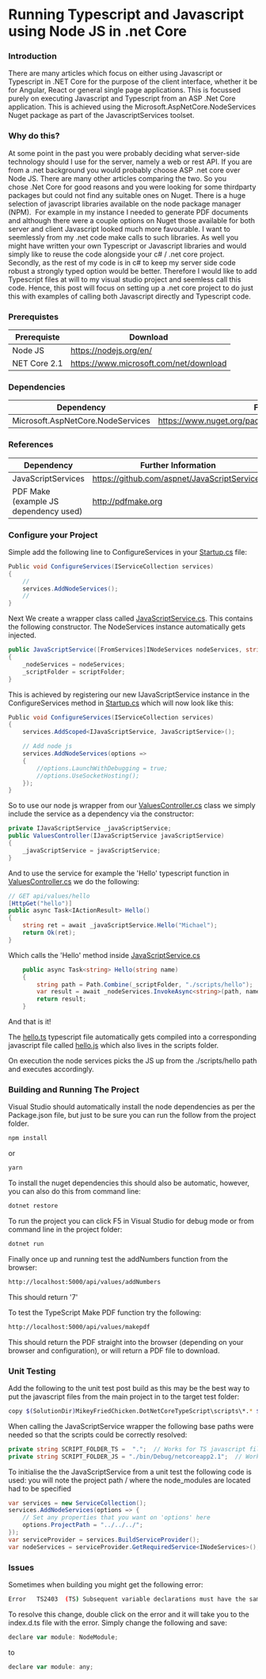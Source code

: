 # Running Typescript and Javascript using Node JS in .net Core

### Introduction

There are many articles which focus on either using Javascript or Typescript in .NET Core for the purpose of the client interface, whether it be for Angular, React or general single page applications.
This is focussed purely on executing Javascript and Typescript from an ASP .Net Core application.
This is achieved using the Microsoft.AspNetCore.NodeServices Nuget package as part of the JavascriptServices toolset.

### Why do this?
At some point in the past you were probably deciding what server-side technology should I use for the server, namely a web or rest API. If you are from a .net background you would probably choose ASP .net core over Node JS. There are many other articles comparing the two.
So you chose .Net Core for good reasons and you were looking for some thirdparty packages but could not find any suitable ones on Nuget. There is a huge selection of javascript libraries available on the node package manager (NPM). 
For example in my instance I needed to generate PDF documents and although there were a couple options on Nuget those available for both server and client Javascript looked much more favourable. I want to seemlessly from my .net code make calls to such libraries. As well you might have written your own Typescript or Javascript libraries and would simply like to reuse the code alongside your c# / .net core project.
Secondly, as the rest of my code is in c# to keep my server side code robust a strongly typed option would be better. Therefore I would like to add Typescript files at will to my visual studio project and seemless call this code.
Hence, this post will focus on setting up a .net core project to do just this with examples of calling both Javascript directly and Typescript code.

### Prerequistes
| Prerequiste | Download |
| ------ | ------ |
| Node JS | https://nodejs.org/en/ |
| NET Core 2.1 | https://www.microsoft.com/net/download |

### Dependencies
| Dependency | Further Information |
| ------ | ------ |
| Microsoft.AspNetCore.NodeServices | https://www.nuget.org/packages/Microsoft.AspNetCore.NodeServices/|

### References
| Dependency | Further Information |
| ------ | ------ |
| JavaScriptServices | https://github.com/aspnet/JavaScriptServices |
| PDF Make (example JS dependency used) | http://pdfmake.org |

### Configure your Project
Simple add the following line to ConfigureServices in your [Startup.cs](DotNetCoreTypeScript/MikeyFriedChicken.DotNetCoreTypeScript/Startup.cs) file:
```csharp
Public void ConfigureServices(IServiceCollection services)
{
    //
    services.AddNodeServices();
    //
}
```

Next We create a wrapper class called [JavaScriptService.cs](DotNetCoreTypeScript/MikeyFriedChicken.DotNetCoreTypeScript/Services/JavaScriptService.cs).  This contains the following constructor.  The NodeServices instance automatically gets injected.

```csharp
public JavaScriptService([FromServices]INodeServices nodeServices, string scriptFolder)
{
    _nodeServices = nodeServices;
    _scriptFolder = scriptFolder;
}
```
This is achieved by registering our new IJavaScriptService instance in the ConfigureServices method in [Startup.cs](DotNetCoreTypeScript/MikeyFriedChicken.DotNetCoreTypeScript/Startup.cs) which will now look like this:

```csharp
Public void ConfigureServices(IServiceCollection services)
{
    services.AddScoped<IJavaScriptService, JavaScriptService>();

    // Add node js
    services.AddNodeServices(options =>
    {
        //options.LaunchWithDebugging = true;
        //options.UseSocketHosting();
    });
}
```

So to use our node js wrapper from our [ValuesController.cs](DotNetCoreTypeScript/MikeyFriedChicken.DotNetCoreTypeScript/Controllers/ValuesController.cs) class we simply include the service as a dependency via the constructor:

```csharp
private IJavaScriptService _javaScriptService;
public ValuesController(IJavaScriptService javaScriptService)
{
    _javaScriptService = javaScriptService;
}
```
And to use the service for example the 'Hello' typescript function in [ValuesController.cs](DotNetCoreTypeScript/MikeyFriedChicken.DotNetCoreTypeScript/Controllers/ValuesController.cs) we do the following:

```csharp
// GET api/values/hello
[HttpGet("hello")]
public async Task<IActionResult> Hello()
{
    string ret = await _javaScriptService.Hello("Michael");
    return Ok(ret);
}
```

Which calls the 'Hello' method inside [JavaScriptService.cs](DotNetCoreTypeScript/MikeyFriedChicken.DotNetCoreTypeScript/Services/JavaScriptService.cs)
```csharp
    public async Task<string> Hello(string name)
    {
        string path = Path.Combine(_scriptFolder, "./scripts/hello");
        var result = await _nodeServices.InvokeAsync<string>(path, name);
        return result;
    }
```

And that is it!  

The [hello.ts](DotNetCoreTypeScript/MikeyFriedChicken.DotNetCoreTypeScript/scripts/hello.ts) typescript file automatically gets compiled into a corresponding javascript file called [hello.js](DotNetCoreTypeScript/MikeyFriedChicken.DotNetCoreTypeScript/scripts/hello.js) which also lives in the scripts folder.

On execution the node services picks the JS up from the ./scripts/hello path and executes accordingly.

### Building and Running The Project

Visual Studio should automatically install the node dependencies as per the Package.json file, but just to be sure you can run the follow from the project folder.
```sh
npm install
```
or
```sh
yarn
```

To install the nuget dependencies this should also be automatic, however, you can also do this from command line:
```sh
dotnet restore
```

To run the project you can click F5 in Visual Studio for debug mode or from command line in the project folder:
```sh
dotnet run
```

Finally once up and running test the addNumbers function from the browser:

```sh
http://localhost:5000/api/values/addNumbers
```

This should return '7'

To test the TypeScript Make PDF function try the following:

```sh
http://localhost:5000/api/values/makepdf
```
This should return the PDF straight into the browser (depending on your browser and configuration), or will return a PDF file to download.

### Unit Testing
Add the following to the unit test post build as this may be the best way to put the javascript files from the main project in to the target test folder:

```sh
copy $(SolutionDir)MikeyFriedChicken.DotNetCoreTypeScript\scripts\*.* $(TargetDir)scripts
```

When calling the JavaScriptService wrapper the following base paths were needed so that the scripts could be correctly resolved:

```csharp
private string SCRIPT_FOLDER_TS =  ".";  // Works for TS javascript files
private string SCRIPT_FOLDER_JS = "./bin/Debug/netcoreapp2.1";  // Works for pure javascript files
```

To initialise the the JavaScriptService from a unit test the following code is used:
you will note the project path / where the node_modules are located had to be specified


```csharp
var services = new ServiceCollection();
services.AddNodeServices(options => {
    // Set any properties that you want on 'options' here
    options.ProjectPath = "../../../";
});
var serviceProvider = services.BuildServiceProvider();
var nodeServices = serviceProvider.GetRequiredService<INodeServices>();
```

### Issues
Sometimes when building you might get the following error:

```sh
Error	TS2403	(TS) Subsequent variable declarations must have the same type.  Variable 'module' must be of type 'any', but here has type 'NodeModule'.
```
To resolve this change, double click on the error and it will take you to the index.d.ts file with the error. Simply change the following and save:

```javascript
declare var module: NodeModule;
```
to

```javascript
declare var module: any;
```

